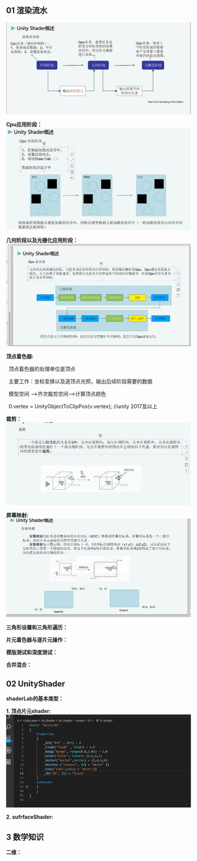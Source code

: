 

## 01 渲染流水

 ![渲染流水](./06/01.png)

 **Cpu应用阶段：**
 ![cpu应用阶段](./06/02.png)

**几何阶段以及光栅化应用阶段：**
 ![几何阶段和光栅化阶段](./06/03.png)

 **顶点着色器:**

 &ensp;顶点着色器的处理单位是顶点

 &ensp;主要工作：坐标变换以及逐顶点光照，输出后续阶段需要的数据

 &ensp;模型空间 -->齐次裁剪空间-->计算顶点颜色

 &ensp;0.vertex = UnityObjectToClipPos(v.vertex); //unity 2017及以上

**裁剪：**
 ![裁剪](./06/04.png)

**屏幕映射:**
 ![屏幕映射](./06/05.png)

 **三角形设置和三角形遍历：**

 **片元着色器与逐片元操作：**

 **模版测试和深度测试：**

 **合并混合：**


## 02 UnityShader

**shaderLab的基本类型：**

**1. 顶点片元shader:**
![shaderLab属性的基本类型](./06/06.png)

**2. sufrfaceShader:**


## 3 数学知识

**二维：**

